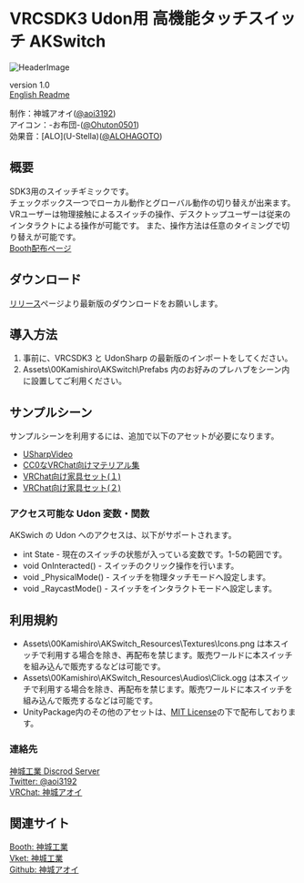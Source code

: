 # VRCSDK3 Udon用 高機能タッチスイッチ AKSwitch
![HeaderImage](../Images/Thumb.png)  

version 1.0  
[English Readme][00]  

制作：神城アオイ([@aoi3192][01])  
アイコン：-お布団-([@Ohuton0501][02])  
効果音：\[ALO\](U-Stella)([@ALOHAGOTO][03])  

## 概要
SDK3用のスイッチギミックです。  
チェックボックス一つでローカル動作とグローバル動作の切り替えが出来ます。  
VRユーザーは物理接触によるスイッチの操作、デスクトップユーザーは従来のインタラクトによる操作が可能です。
また、操作方法は任意のタイミングで切り替えが可能です。  
[Booth配布ページ][71]

## ダウンロード
[リリース][21]ページより最新版のダウンロードをお願いします。  

## 導入方法
1. 事前に、VRCSDK3 と UdonSharp の最新版のインポートをしてください。
2. Assets\00Kamishiro\AKSwitch\Prefabs 内のお好みのプレハブをシーン内に設置してご利用ください。  

## サンプルシーン
サンプルシーンを利用するには、追加で以下のアセットが必要になります。
* [USharpVideo](https://github.com/MerlinVR/USharpVideo)  
* [CC0なVRChat向けマテリアル集](https://coquelicotz.booth.pm/items/2516986)  
* [VRChat向け家具セット(１)](https://coquelicotz.booth.pm/items/1276329)  
* [VRChat向け家具セット(２)](https://coquelicotz.booth.pm/items/1573249)  

### アクセス可能な Udon 変数・関数
AKSwich の Udon へのアクセスは、以下がサポートされます。  
* int State - 現在のスイッチの状態が入っている変数です。1-5の範囲です。  
* void OnInteracted() - スイッチのクリック操作を行います。  
* void _PhysicalMode() - スイッチを物理タッチモードへ設定します。  
* void _RaycastMode() - スイッチをインタラクトモードへ設定します。  

## 利用規約
* Assets\00Kamishiro\AKSwitch\_Resources\Textures\Icons.png は本スイッチで利用する場合を除き、再配布を禁じます。販売ワールドに本スイッチを組み込んで販売するなどは可能です。  
* Assets\00Kamishiro\AKSwitch\_Resources\Audios\Click.ogg は本スイッチで利用する場合を除き、再配布を禁じます。販売ワールドに本スイッチを組み込んで販売するなどは可能です。  
* UnityPackage内のその他のアセットは、[MIT License][61]の下で配布しております。  

### 連絡先
[神城工業 Discrod Server][81]  
[Twitter: @aoi3192][82]  
[VRChat: 神城アオイ][83]  

## 関連サイト
[Booth: 神城工業][91]  
[Vket: 神城工業][92]  
[Github: 神城アオイ][93]  

[00]:AKSwitch-README_EN.md
[01]:https://twitter.com/aoi3192
[02]:https://twitter.com/Ohuton0501
[03]:https://twitter.com/ALOHAGOTO
[21]:https://github.com/AoiKamishiro/VRC_UdonPrefabs/releases
[61]:LICENSE-MIT
[71]:https://kamishirolab.booth.pm/items/3159633
[81]:https://discord.gg/8muNKrzaSK
[82]:https://twitter.com/aoi3192
[83]:https://www.vrchat.com/home/user/usr_19514816-2cf8-43cc-a046-9e2d87d15af7
[91]:https://kamishirolab.booth.pm/
[92]:https://www.v-market.work/ec/shops/1810/detail/
[93]:https://github.com/AoiKamishiro
